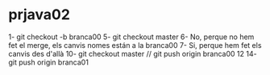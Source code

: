 # prjava02
1- git checkout -b branca00
5- git checkout master
6- No, perque no hem fet el merge, els canvis nomes están a la branca00
7- Si, perque hem fet els canvis des d'allà
10- git checkout master   //   git push origin branca00
12
14- git push origin branca01
